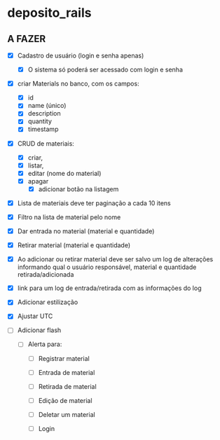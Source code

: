 # deposito_rails

## A FAZER

- [x] Cadastro de usuário (login e senha apenas)
  - [x] O sistema só poderá ser acessado com login e senha

- [x] criar Materials no banco, com os campos:
  - [x] id
  - [x] name (único)
  - [x] description
  - [x] quantity
  - [x] timestamp
  
- [x] CRUD de materiais:
  - [x] criar,
  - [x] listar,
  - [x] editar (nome do material)
  - [x] apagar
    - [x] adicionar botão na listagem
  
- [x] Lista de materiais deve ter paginação a cada 10 itens

- [x] Filtro na lista de material pelo nome

- [x] Dar entrada no material (material e quantidade)

- [x] Retirar material (material e quantidade)

- [x] Ao adicionar ou retirar material deve ser salvo um log de alterações informando qual o usuário responsável, material e quantidade retirada/adicionada

- [x] link para um log de entrada/retirada com as informações do log

- [x] Adicionar estilização
    
- [x] Ajustar UTC

- [ ] Adicionar flash
  - [ ] Alerta para:
    - [ ] Registrar material
    - [ ] Entrada de material
    - [ ] Retirada de material
    - [ ] Edição de material
    - [ ] Deletar um material
    - [ ] Login


